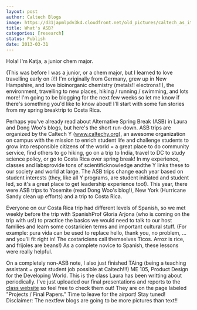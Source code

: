 ```yaml
---
layout: post
author: Caltech Blogs
image: https://d31japmlpdv3k4.cloudfront.net/old_pictures/caltech_as_it_happens/6a0105349b8251970b017ee9e0f631970d.jpg
title: What's ASB? 
categories: [research]
status: Publish
date: 2013-03-31
---
```


Hola! I'm Katja, a junior chem major.

(This was before I was a junior, or a chem major, but I learned to love travelling early on :)!)
I'm originally from Germany, grew up in New Hampshire, and love bioinorganic chemistry (metals!! electrons!!), the environment, travelling to new places, hiking / running / swimming, and lots more! I'm going to be blogging for the next few weeks so let me know if there's something you'd like to know about! I'll start with some fun stories from my spring breaktrip to Costa Rica.

Perhaps you've already read about Alternative Spring Break (ASB) in Laura and Dong Woo's blogs, but here's the short run-down. ASB trips are organized by the Caltech Y (<a href="https://www.caltechy.org">www.caltechy.org</a>), an awesome organization on campus with the mission to enrich student life and challenge students to grow into responsible citizens of the world = a great place to do community service, find others to go hiking, go on a trip to India, travel to DC to study science policy, or go to Costa Rica over spring break! In my experience, classes and labsprovide tons of scientificknowledge andthe Y links these to our society and world at large. The ASB trips change each year based on student interests (they, like all Y programs, are student initiated and student led, so it's a great place to get leadership experience too!). This year, there were ASB trips to Yosemite (read Dong Woo's blog!), New York (Hurricane Sandy clean up efforts) and a trip to Costa Rica.

Everyone on our Costa Rica trip had different levels of Spanish, so we met weekly before the trip with SpanishProf Gloria Arjona (who is coming on the trip with us!) to practice the basics we would need to talk to our host families and learn some costaricien terms and important cultural stuff. (For example: pura vida can be used to replace hello, thank you, no problem, ... and you'll fit right in! The costariciens call themselves Ticos. Arroz is rice, and frijoles are beans!) As a complete novice to Spanish, these lessons were really helpful.

On a completely non-ASB note, I also just finished TAing (being a teaching assistant = great student job possible at Caltech!!!) ME 105, Product Design for the Developing World. This is the class Laura has been writting about periodically. I've just uploaded our final presentations and reports to the <a href="https://www.pickar.caltech.edu/me105/index.html" target="_self" title="class website">class website</a> so feel free to check them out! They are on the page labeled "Projects / Final Papers."
Time to leave for the airport! Stay tuned!
Disclaimer: The nextfew blogs are going to be more pictures than text!!
